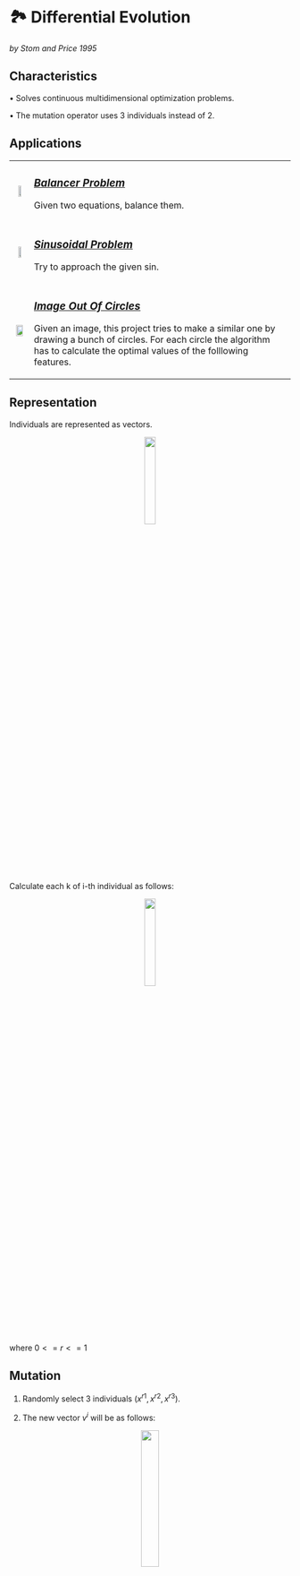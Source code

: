 # 🏞️ Differential Evolution
_by Stom and Price 1995_

## **Characteristics**
• Solves continuous multidimensional optimization problems.

• The mutation operator uses 3 individuals instead of 2.

## **Applications**


<table><tr><td>

<p align="center">
<img width="50%" src="https://raw.githubusercontent.com/saracarolina12/IA_School/master/Semestres/Optimizaci%C3%B3n%20y%20Metaheur%C3%ADsticas%20II/Cheat%20Sheets/imgs/EP_prob_balancer.png"> </img>

        
</p>

</td><td>

### <u> _[Balancer Problem](https://github.com/saracarolina12/IA_School/tree/master/Semestres/Optimizaci%C3%B3n%20y%20Metaheur%C3%ADsticas%20II/Evolutionary%20Computation/EvolutionaryProgramming/Balancer)_ </u>

Given two equations, balance them.



</td><tr>


<tr><td>
<p align="center">
<img width="50%" src="https://raw.githubusercontent.com/saracarolina12/IA_School/master/Semestres/Optimizaci%C3%B3n%20y%20Metaheur%C3%ADsticas%20II/Cheat%20Sheets/imgs/EP_prob_sinusoidal.png"> </img>

        
</p>

</td><td>

### <u> _[Sinusoidal Problem](https://github.com/saracarolina12/IA_School/tree/master/Semestres/Optimizaci%C3%B3n%20y%20Metaheur%C3%ADsticas%20II/Evolutionary%20Computation/EvolutionaryProgramming/SinusoidalProblem)_ </u>

Try to approach the given sin.


</td><tr>

<tr><td>

<p align="center">
        <img width="80%" src="https://raw.githubusercontent.com/saracarolina12/IA_School/master/Semestres/Optimizaci%C3%B3n%20y%20Metaheur%C3%ADsticas%20II/Cheat%20Sheets/imgs/DIF_appl.png"> </img>
</p>

</td><td>

### <u> _[Image Out Of Circles](https://github.com/saracarolina12/IA_School/tree/master/Semestres/Optimizaci%C3%B3n%20y%20Metaheur%C3%ADsticas%20II/Evolutionary%20Computation/DifferentialEvolution/ImagesOutOfCircles)_ </u>
Given an image, this project tries to make a similar one by drawing a bunch of circles. For each circle the algorithm has to calculate the optimal values of the folllowing features.
</td><tr>


</table>


## **Representation**
Individuals are represented as vectors.
<p align="center">
    <img width="20%" src="https://raw.githubusercontent.com/saracarolina12/IA_School/master/Semestres/Optimizaci%C3%B3n%20y%20Metaheur%C3%ADsticas%20II/Cheat%20Sheets/imgs/DIF_repre.png"> </img>
</p>

Calculate each k of i-th individual as follows:

<p align="center">
    <img width="20%" src="https://raw.githubusercontent.com/saracarolina12/IA_School/master/Semestres/Optimizaci%C3%B3n%20y%20Metaheur%C3%ADsticas%20II/Cheat%20Sheets/imgs/DIF_repre_calc.png"> </img>
</p>

where $0<=r<=1$

## **Mutation**

1. Randomly select 3 individuals ($x^{r1}, x^{r2},x^{r3}$).

2. The new vector $v^i$  will be as follows:
<p align="center">
    <img width="25%" src="https://raw.githubusercontent.com/saracarolina12/IA_School/master/Semestres/Optimizaci%C3%B3n%20y%20Metaheur%C3%ADsticas%20II/Cheat%20Sheets/imgs/DIF_mut.png"> </img>
</p>
